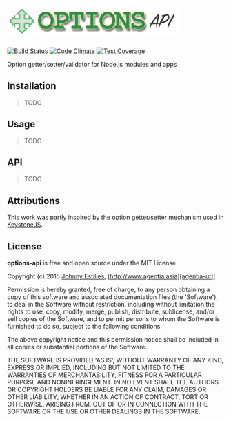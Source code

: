 # ![logo][logo-url]

[![Build Status][travis-image]][travis-url]
[![Code Climate][gpa-badge]][codeclimate-url]
[![Test Coverage][coverage-badge]][codeclimate-url]

Option getter/setter/validator for Node.js modules and apps

## Installation
> TODO

## Usage
> TODO

## API
> TODO

## Attributions
This work was partly inspired by the option getter/setter mechanism used in [KeystoneJS][keystone-url].

## License
**options-api** is free and open source under the MIT License.

Copyright (c) 2015 [Johnny Estilles](https://github.com/JohnnyEstilles), [http://www.agentia.asia][agentia-url]


Permission is hereby granted, free of charge, to any person obtaining a copy of this software and associated documentation files (the 'Software'), to deal in the Software without restriction, including without limitation the rights to use, copy, modify, merge, publish, distribute, sublicense, and/or sell copies of the Software, and to permit persons to whom the Software is furnished to do so, subject to the following conditions:

The above copyright notice and this permission notice shall be included in all copies or substantial portions of the Software.

THE SOFTWARE IS PROVIDED 'AS IS', WITHOUT WARRANTY OF ANY KIND, EXPRESS OR IMPLIED, INCLUDING BUT NOT LIMITED TO THE WARRANTIES OF MERCHANTABILITY, FITNESS FOR A PARTICULAR PURPOSE AND NONINFRINGEMENT. IN NO EVENT SHALL THE AUTHORS OR COPYRIGHT HOLDERS BE LIABLE FOR ANY CLAIM, DAMAGES OR OTHER LIABILITY, WHETHER IN AN ACTION OF CONTRACT, TORT OR OTHERWISE, ARISING FROM, OUT OF OR IN CONNECTION WITH THE SOFTWARE OR THE USE OR OTHER DEALINGS IN THE SOFTWARE.

[logo-url]: media/logo.png
[agentia-url]: http://www.agentia.asia
[keystone-url]: http://www.keystonejs.com

[travis-image]: https://travis-ci.org/AgentiaSystems/options-api.svg?branch=master
[travis-url]: https://travis-ci.org/AgentiaSystems/options-api

[codeclimate-url]: https://codeclimate.com/github/AgentiaSystems/options-api
[gpa-badge]: https://codeclimate.com/github/AgentiaSystems/options-api/badges/gpa.svg
[coverage-badge]: https://codeclimate.com/github/AgentiaSystems/options-api/badges/coverage.svg

